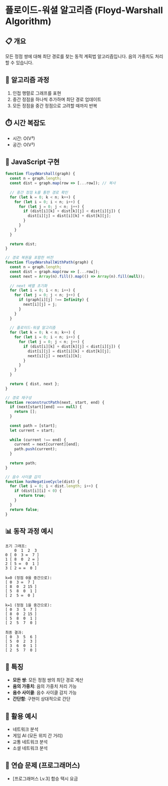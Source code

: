 # 플로이드-워셜 알고리즘 (Floyd-Warshall Algorithm)

## 📋 개요
모든 정점 쌍에 대해 최단 경로를 찾는 동적 계획법 알고리즘입니다. 음의 가중치도 처리할 수 있습니다.

## 🔧 알고리즘 과정
1. 인접 행렬로 그래프를 표현
2. 중간 정점을 하나씩 추가하며 최단 경로 업데이트
3. 모든 정점을 중간 정점으로 고려할 때까지 반복

## ⏱️ 시간 복잡도
- 시간: O(V³)
- 공간: O(V²)

## 📝 JavaScript 구현
```javascript
function floydWarshall(graph) {
  const n = graph.length;
  const dist = graph.map(row => [...row]); // 복사
  
  // 중간 정점 k를 통한 경로 확인
  for (let k = 0; k < n; k++) {
    for (let i = 0; i < n; i++) {
      for (let j = 0; j < n; j++) {
        if (dist[i][k] + dist[k][j] < dist[i][j]) {
          dist[i][j] = dist[i][k] + dist[k][j];
        }
      }
    }
  }
  
  return dist;
}

// 경로 복원을 포함한 버전
function floydWarshallWithPath(graph) {
  const n = graph.length;
  const dist = graph.map(row => [...row]);
  const next = Array(n).fill().map(() => Array(n).fill(null));
  
  // next 배열 초기화
  for (let i = 0; i < n; i++) {
    for (let j = 0; j < n; j++) {
      if (graph[i][j] !== Infinity) {
        next[i][j] = j;
      }
    }
  }
  
  // 플로이드-워셜 알고리즘
  for (let k = 0; k < n; k++) {
    for (let i = 0; i < n; i++) {
      for (let j = 0; j < n; j++) {
        if (dist[i][k] + dist[k][j] < dist[i][j]) {
          dist[i][j] = dist[i][k] + dist[k][j];
          next[i][j] = next[i][k];
        }
      }
    }
  }
  
  return { dist, next };
}

// 경로 재구성
function reconstructPath(next, start, end) {
  if (next[start][end] === null) {
    return [];
  }
  
  const path = [start];
  let current = start;
  
  while (current !== end) {
    current = next[current][end];
    path.push(current);
  }
  
  return path;
}

// 음수 사이클 감지
function hasNegativeCycle(dist) {
  for (let i = 0; i < dist.length; i++) {
    if (dist[i][i] < 0) {
      return true;
    }
  }
  return false;
}
```

## 📊 동작 과정 예시
```
초기 그래프:
    0  1  2  3
0 [ 0  3 ∞  7 ]
1 [ 8  0  2 ∞ ]
2 [ 5 ∞  0  1 ]
3 [ 2 ∞ ∞  0 ]

k=0 (정점 0을 중간으로):
[ 0  3 ∞  7 ]
[ 8  0  2 15 ]
[ 5  8  0  1 ]
[ 2  5 ∞  0 ]

k=1 (정점 1을 중간으로):
[ 0  3  5  7 ]
[ 8  0  2 15 ]
[ 5  8  0  1 ]
[ 2  5  7  0 ]

최종 결과:
[ 0  3  5  6 ]
[ 5  0  2  3 ]
[ 3  6  0  1 ]
[ 2  5  7  0 ]
```

## 🎯 특징
- **모든 쌍**: 모든 정점 쌍의 최단 경로 계산
- **음의 가중치**: 음의 가중치 처리 가능
- **음수 사이클**: 음수 사이클 감지 가능
- **간단함**: 구현이 상대적으로 간단

## 🎯 활용 예시
- 네트워크 분석
- 게임 AI (모든 위치 간 거리)
- 교통 네트워크 분석
- 소셜 네트워크 분석

## 🧪 연습 문제 (프로그래머스)
- [프로그래머스 Lv.3] 합승 택시 요금
